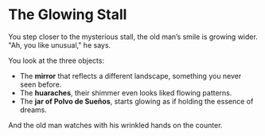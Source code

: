 # The Glowing Stall

You step closer to the mysterious stall, the old man’s smile is growing wider. "Ah, you like unusual," he says. 

You look at the three objects:
- The **mirror** that reflects a different landscape, something you never seen before.
- The **huaraches**, their shimmer even looks liked flowing patterns.
- The **jar of Polvo de Sueños**, starts glowing as if holding the essence of dreams.

And the old man watches with his wrinkled hands on the counter.
